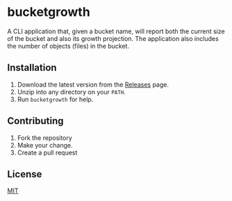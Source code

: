 # bucketgrowth

A CLI application that, given a bucket name, will report both the current
size of the bucket and also its growth projection.  The application also
includes the number of objects (files) in the bucket.

## Installation

1. Download the latest version from the [Releases](/releases) page.
1. Unzip into any directory on your `PATH`.
1. Run `bucketgrowth` for help.

## Contributing

1. Fork the repository
1. Make your change.
1. Create a pull request

## License

[MIT](LICENSE)

